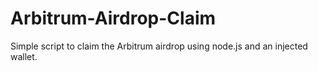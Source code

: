 # Arbitrum-Airdrop-Claim

Simple script to claim the Arbitrum airdrop using node.js and an injected wallet.
